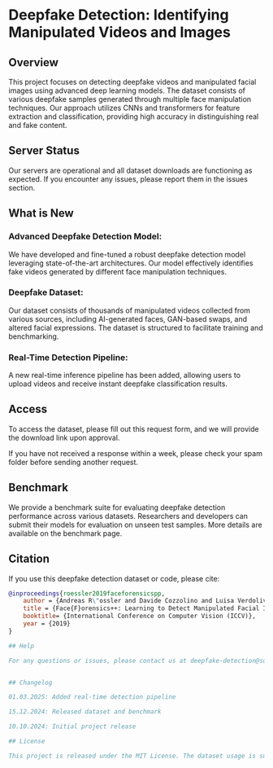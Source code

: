 # Deepfake Detection: Identifying Manipulated Videos and Images


## Overview

This project focuses on detecting deepfake videos and manipulated facial images using advanced deep learning models. The dataset consists of various deepfake samples generated through multiple face manipulation techniques. Our approach utilizes CNNs and transformers for feature extraction and classification, providing high accuracy in distinguishing real and fake content.

## Server Status

Our servers are operational and all dataset downloads are functioning as expected. If you encounter any issues, please report them in the issues section.

## What is New

### Advanced Deepfake Detection Model:
We have developed and fine-tuned a robust deepfake detection model leveraging state-of-the-art architectures. Our model effectively identifies fake videos generated by different face manipulation techniques.

### Deepfake Dataset:
Our dataset consists of thousands of manipulated videos collected from various sources, including AI-generated faces, GAN-based swaps, and altered facial expressions. The dataset is structured to facilitate training and benchmarking.

### Real-Time Detection Pipeline:
A new real-time inference pipeline has been added, allowing users to upload videos and receive instant deepfake classification results.

## Access

To access the dataset, please fill out this request form, and we will provide the download link upon approval.

If you have not received a response within a week, please check your spam folder before sending another request.

## Benchmark

We provide a benchmark suite for evaluating deepfake detection performance across various datasets. Researchers and developers can submit their models for evaluation on unseen test samples. More details are available on the benchmark page.

## Citation

If you use this deepfake detection dataset or code, please cite:

```bibtex
@inproceedings{roessler2019faceforensicspp,
    author = {Andreas R\"ossler and Davide Cozzolino and Luisa Verdoliva and Christian Riess and Justus Thies and Matthias Nie{\ss}ner},
    title = {Face{F}orensics++: Learning to Detect Manipulated Facial Images},
    booktitle= {International Conference on Computer Vision (ICCV)},
    year = {2019}
}

## Help

For any questions or issues, please contact us at deepfake-detection@support.com.


## Changelog

01.03.2025: Added real-time detection pipeline

15.12.2024: Released dataset and benchmark

10.10.2024: Initial project release

## License

This project is released under the MIT License. The dataset usage is subject to our terms and conditions.
